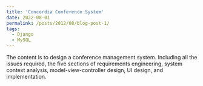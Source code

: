 ```yaml
---
title: 'Concordia Conference System'
date: 2022-08-01
permalink: /posts/2012/08/blog-post-1/
tags:
  - Django
  - MySQL
---
```


The content is to design a conference management system. Including all the issues required, the five sections of requirements engineering, system context analysis, model-view-controller design, UI design, and implementation.

